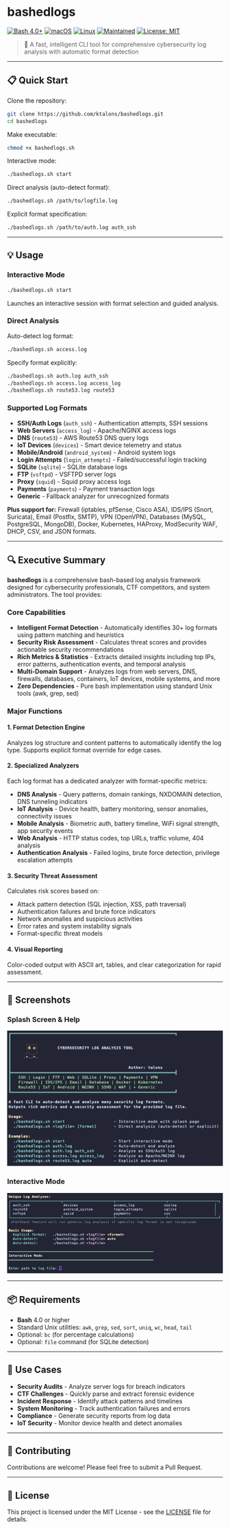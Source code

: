 # bashedlogs

[![Bash 4.0+](https://img.shields.io/badge/Bash-4.0%2B-4EAA25?logo=gnubash&logoColor=white)](https://www.gnu.org/software/bash/)
[![macOS](https://img.shields.io/badge/macOS-000000?logo=apple&logoColor=white)](https://github.com/ktalons/bashedlogs) [![Linux](https://img.shields.io/badge/Linux-FCC624?logo=linux&logoColor=black)](https://github.com/ktalons/bashedlogs)
[![Maintained](https://img.shields.io/badge/Maintained-yes-2ea44f)](https://github.com/ktalons/bashedlogs/graphs/commit-activity)
[![License: MIT](https://img.shields.io/badge/License-MIT-3DA639?logo=opensourceinitiative&logoColor=white)](https://opensource.org/licenses/MIT)

> 🦉 A fast, intelligent CLI tool for comprehensive cybersecurity log analysis with automatic format detection

---

## 📋 Quick Start

Clone the repository:
```bash
git clone https://github.com/ktalons/bashedlogs.git
cd bashedlogs
```

Make executable:
```bash
chmod +x bashedlogs.sh
```

Interactive mode:
```bash
./bashedlogs.sh start
```

Direct analysis (auto-detect format):
```bash
./bashedlogs.sh /path/to/logfile.log
```

Explicit format specification:
```bash
./bashedlogs.sh /path/to/auth.log auth_ssh
```

---

## 💡 Usage

### **Interactive Mode**
```bash
./bashedlogs.sh start
```
Launches an interactive session with format selection and guided analysis.

### **Direct Analysis**

Auto-detect log format:
```bash
./bashedlogs.sh access.log
```

Specify format explicitly:
```bash
./bashedlogs.sh auth.log auth_ssh
./bashedlogs.sh access.log access_log
./bashedlogs.sh route53.log route53
```

### **Supported Log Formats**
- **SSH/Auth Logs** (`auth_ssh`) - Authentication attempts, SSH sessions
- **Web Servers** (`access_log`) - Apache/NGINX access logs
- **DNS** (`route53`) - AWS Route53 DNS query logs
- **IoT Devices** (`devices`) - Smart device telemetry and status
- **Mobile/Android** (`android_system`) - Android system logs
- **Login Attempts** (`login_attempts`) - Failed/successful login tracking
- **SQLite** (`sqlite`) - SQLite database logs
- **FTP** (`vsftpd`) - VSFTPD server logs
- **Proxy** (`squid`) - Squid proxy access logs
- **Payments** (`payments`) - Payment transaction logs
- **Generic** - Fallback analyzer for unrecognized formats

**Plus support for:** Firewall (iptables, pfSense, Cisco ASA), IDS/IPS (Snort, Suricata), Email (Postfix, SMTP), VPN (OpenVPN), Databases (MySQL, PostgreSQL, MongoDB), Docker, Kubernetes, HAProxy, ModSecurity WAF, DHCP, CSV, and JSON formats.

---

## 🔍 Executive Summary

**bashedlogs** is a comprehensive bash-based log analysis framework designed for cybersecurity professionals, CTF competitors, and system administrators. The tool provides:

### **Core Capabilities**
- **Intelligent Format Detection** - Automatically identifies 30+ log formats using pattern matching and heuristics
- **Security Risk Assessment** - Calculates threat scores and provides actionable security recommendations
- **Rich Metrics & Statistics** - Extracts detailed insights including top IPs, error patterns, authentication events, and temporal analysis
- **Multi-Domain Support** - Analyzes logs from web servers, DNS, firewalls, databases, containers, IoT devices, mobile systems, and more
- **Zero Dependencies** - Pure bash implementation using standard Unix tools (awk, grep, sed)

### **Major Functions**

#### **1. Format Detection Engine**
Analyzes log structure and content patterns to automatically identify the log type. Supports explicit format override for edge cases.

#### **2. Specialized Analyzers**
Each log format has a dedicated analyzer with format-specific metrics:
- **DNS Analysis** - Query patterns, domain rankings, NXDOMAIN detection, DNS tunneling indicators
- **IoT Analysis** - Device health, battery monitoring, sensor anomalies, connectivity issues
- **Mobile Analysis** - Biometric auth, battery timeline, WiFi signal strength, app security events
- **Web Analysis** - HTTP status codes, top URLs, traffic volume, 404 analysis
- **Authentication Analysis** - Failed logins, brute force detection, privilege escalation attempts

#### **3. Security Threat Assessment**
Calculates risk scores based on:
- Attack pattern detection (SQL injection, XSS, path traversal)
- Authentication failures and brute force indicators
- Network anomalies and suspicious activities
- Error rates and system instability signals
- Format-specific threat models

#### **4. Visual Reporting**
Color-coded output with ASCII art, tables, and clear categorization for rapid assessment.

---

## 📸 Screenshots

### Splash Screen & Help
![Splash Screen](splash.png)

### Interactive Mode
![Interactive Mode](interactive.png)

---

## 📦 Requirements

- **Bash** 4.0 or higher
- Standard Unix utilities: `awk`, `grep`, `sed`, `sort`, `uniq`, `wc`, `head`, `tail`
- Optional: `bc` (for percentage calculations)
- Optional: `file` command (for SQLite detection)

---

## 🎯 Use Cases

- **Security Audits** - Analyze server logs for breach indicators
- **CTF Challenges** - Quickly parse and extract forensic evidence
- **Incident Response** - Identify attack patterns and timelines
- **System Monitoring** - Track authentication failures and errors
- **Compliance** - Generate security reports from log data
- **IoT Security** - Monitor device health and detect anomalies

---

## 🤝 Contributing

Contributions are welcome! Please feel free to submit a Pull Request.

---

## 📄 License

This project is licensed under the MIT License - see the [LICENSE](LICENSE) file for details.
